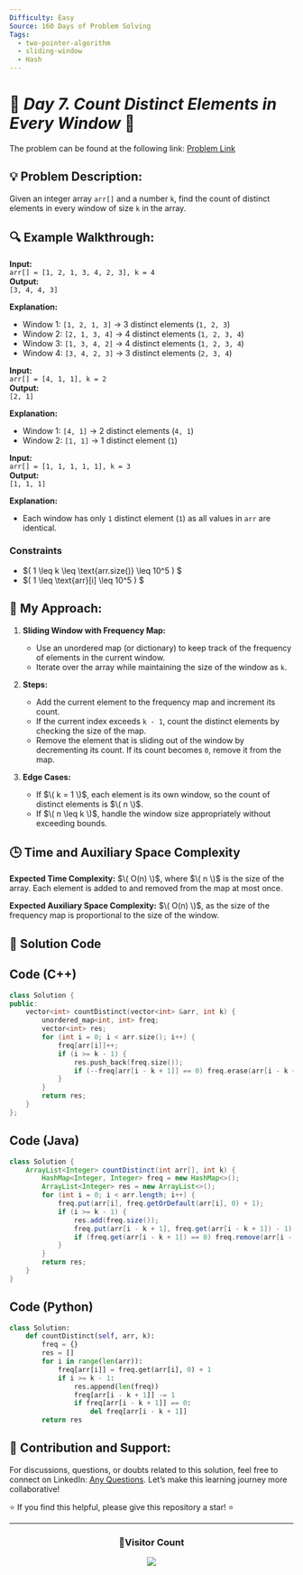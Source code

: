 ```yaml
---
Difficulty: Easy  
Source: 160 Days of Problem Solving  
Tags:
  - two-pointer-algorithm
  - sliding-window
  - Hash
---
```


# 🚀 _Day 7. Count Distinct Elements in Every Window_ 🧠

The problem can be found at the following link: [Problem Link](https://www.geeksforgeeks.org/batch/gfg-160-problems/track/two-pointer-technique-gfg-160/problem/count-distinct-elements-in-every-window)

## 💡 **Problem Description:**

Given an integer array `arr[]` and a number `k`, find the count of distinct elements in every window of size `k` in the array.

## 🔍 **Example Walkthrough:**

**Input:**  
`arr[] = [1, 2, 1, 3, 4, 2, 3], k = 4`  
**Output:**  
`[3, 4, 4, 3]`  

**Explanation:**  
- Window 1: `[1, 2, 1, 3]` → 3 distinct elements (`1, 2, 3`)  
- Window 2: `[2, 1, 3, 4]` → 4 distinct elements (`1, 2, 3, 4`)  
- Window 3: `[1, 3, 4, 2]` → 4 distinct elements (`1, 2, 3, 4`)  
- Window 4: `[3, 4, 2, 3]` → 3 distinct elements (`2, 3, 4`)  



**Input:**  
`arr[] = [4, 1, 1], k = 2`  
**Output:**  
`[2, 1]`  

**Explanation:**  
- Window 1: `[4, 1]` → 2 distinct elements (`4, 1`)  
- Window 2: `[1, 1]` → 1 distinct element (`1`)  



**Input:**  
`arr[] = [1, 1, 1, 1, 1], k = 3`  
**Output:**  
`[1, 1, 1]`  

**Explanation:**  
- Each window has only `1` distinct element (`1`) as all values in `arr` are identical.  



### **Constraints**

- $\( 1 \leq k \leq \text{arr.size()} \leq 10^5 \) $ 
- $\( 1 \leq \text{arr}[i] \leq 10^5 \) $



## 🎯 **My Approach:**

1. **Sliding Window with Frequency Map:**  
   - Use an unordered map (or dictionary) to keep track of the frequency of elements in the current window.  
   - Iterate over the array while maintaining the size of the window as `k`.  

2. **Steps:**  
   - Add the current element to the frequency map and increment its count.  
   - If the current index exceeds `k - 1`, count the distinct elements by checking the size of the map.  
   - Remove the element that is sliding out of the window by decrementing its count. If its count becomes `0`, remove it from the map.  

3. **Edge Cases:**  
   - If $\( k = 1 \)$, each element is its own window, so the count of distinct elements is $\( n \)$.  
   - If $\( n \leq k \)$, handle the window size appropriately without exceeding bounds.  



## 🕒 **Time and Auxiliary Space Complexity** 

**Expected Time Complexity:** $\( O(n) \)$, where $\( n \)$ is the size of the array. Each element is added to and removed from the map at most once.  

**Expected Auxiliary Space Complexity:** $\( O(n) \)$, as the size of the frequency map is proportional to the size of the window.  

## 📝 **Solution Code**

## Code (C++)

```cpp
class Solution {
public:
    vector<int> countDistinct(vector<int> &arr, int k) {
        unordered_map<int, int> freq;
        vector<int> res;
        for (int i = 0; i < arr.size(); i++) {
            freq[arr[i]]++;
            if (i >= k - 1) {
                res.push_back(freq.size());
                if (--freq[arr[i - k + 1]] == 0) freq.erase(arr[i - k + 1]);
            }
        }
        return res;
    }
};
```


## Code (Java)

```java
class Solution {
    ArrayList<Integer> countDistinct(int arr[], int k) {
        HashMap<Integer, Integer> freq = new HashMap<>();
        ArrayList<Integer> res = new ArrayList<>();
        for (int i = 0; i < arr.length; i++) {
            freq.put(arr[i], freq.getOrDefault(arr[i], 0) + 1);
            if (i >= k - 1) {
                res.add(freq.size());
                freq.put(arr[i - k + 1], freq.get(arr[i - k + 1]) - 1);
                if (freq.get(arr[i - k + 1]) == 0) freq.remove(arr[i - k + 1]);
            }
        }
        return res;
    }
}
```


## Code (Python)

```python
class Solution:
    def countDistinct(self, arr, k):
        freq = {}
        res = []
        for i in range(len(arr)):
            freq[arr[i]] = freq.get(arr[i], 0) + 1
            if i >= k - 1:
                res.append(len(freq))
                freq[arr[i - k + 1]] -= 1
                if freq[arr[i - k + 1]] == 0:
                    del freq[arr[i - k + 1]]
        return res
```



## 🎯 **Contribution and Support:**

For discussions, questions, or doubts related to this solution, feel free to connect on LinkedIn: [Any Questions](https://www.linkedin.com/in/het-patel-8b110525a/). Let’s make this learning journey more collaborative!

⭐ If you find this helpful, please give this repository a star! ⭐

---

<div align="center">
  <h3><b>📍Visitor Count</b></h3>
</div>

<p align="center">
  <img src="https://profile-counter.glitch.me/Hunterdii/count.svg" />
</p>
